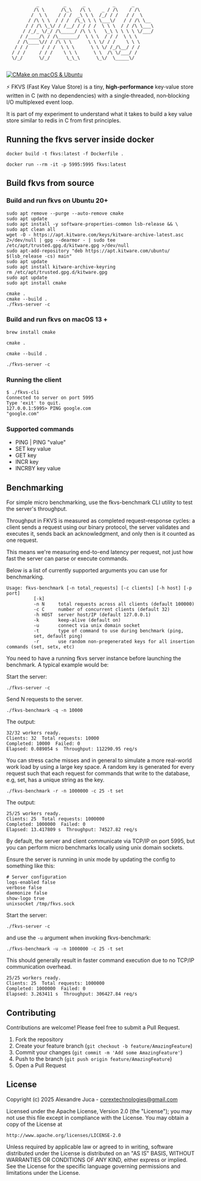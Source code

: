 ```shell

           _         _      _          _      _        
          /\ \      /\_\   /\ \    _ / /\    / /\      
         /  \ \    / / /  _\ \ \  /_/ / /   / /  \     
        / /\ \ \  / / /  /\_\ \ \ \___\/   / / /\ \__  
       / / /\ \_\/ / /__/ / / / /  \ \ \  / / /\ \___\ 
      / /_/_ \/_/ /\_____/ /\ \ \   \_\ \ \ \ \ \/___/ 
     / /____/\ / /\_______/  \ \ \  / / /  \ \ \       
    / /\____\// / /\ \ \      \ \ \/ / /    \ \ \      
   / / /     / / /  \ \ \      \ \ \/ /_/\__/ / /      
  / / /     / / /    \ \ \      \ \  /\ \/___/ /       
  \/_/      \/_/      \_\_\      \_\/  \_____\/
  
```

[![CMake on macOS & Ubuntu](https://github.com/AlexJuca/fkvs/actions/workflows/cmake-multi-platform.yml/badge.svg)](https://github.com/AlexJuca/fkvs/actions/workflows/cmake-multi-platform.yml)

⚡ FKVS (Fast Key Value Store) is a tiny, **high‑performance** key‑value store written in C (with no dependencies) 
with a single‑threaded, non‑blocking I/O multiplexed event loop.

It is part of my experiment to understand what it takes to build a key value store similar to redis in C from first
principles.

## Running the fkvs server inside docker

```shell
docker build -t fkvs:latest -f Dockerfile .  

docker run --rm -it -p 5995:5995 fkvs:latest
```

## Build fkvs from source

### Build and run fkvs on Ubuntu 20+

```shell
sudo apt remove --purge --auto-remove cmake
sudo apt update
sudo apt install -y software-properties-common lsb-release && \
sudo apt clean all
wget -O - https://apt.kitware.com/keys/kitware-archive-latest.asc 2>/dev/null | gpg --dearmor - | sudo tee /etc/apt/trusted.gpg.d/kitware.gpg >/dev/null
sudo apt-add-repository "deb https://apt.kitware.com/ubuntu/ $(lsb_release -cs) main"
sudo apt update
sudo apt install kitware-archive-keyring
rm /etc/apt/trusted.gpg.d/kitware.gpg
sudo apt update
sudo apt install cmake

cmake .
cmake --build .
./fkvs-server -c
```

### Build and run fkvs on macOS 13 +

```shell
brew install cmake

cmake .

cmake --build .

./fkvs-server -c
```

### Running the client

```shell
$ ./fkvs-cli
Connected to server on port 5995
Type 'exit' to quit.
127.0.0.1:5995> PING google.com
"google.com"
```

### Supported commands

- PING | PING "value"
- SET key value
- GET key
- INCR key
- INCRBY key value


## Benchmarking

For simple micro benchmarking, use the fkvs-benchmark CLI utility to test
the server's throughput.

Throughput in FKVS is measured as completed request–response cycles: a client sends a request using our binary protocol,
the server validates and executes it, sends back an acknowledgment, and only then is it counted as one request.

This means we're measuring end-to-end latency per request, not just how fast the server can parse or execute commands.

Below is a list of currently supported arguments you can use for benchmarking.

```text
Usage: fkvs-benchmark [-n total_requests] [-c clients] [-h host] [-p port] 
          [-k]
          -n N     total requests across all clients (default 100000)
          -c C     number of concurrent clients (default 32)
          -h HOST  server host/IP (default 127.0.0.1)
          -k       keep-alive (default on)
          -u       connect via unix domain socket
          -t       type of command to use during benchmark (ping,
          set, default ping)
          -r       use random non-pregenerated keys for all insertion commands (set, setx, etc)
```

You need to have a running fkvs server instance before launching the benchmark. A typical example would be:

Start the server:
```shell
./fkvs-server -c
```

Send N requests to the server.
```shell
./fkvs-benchmark -q -n 10000
```

The output:
```shell
32/32 workers ready.
Clients: 32  Total requests: 10000
Completed: 10000  Failed: 0
Elapsed: 0.089054 s  Throughput: 112290.95 req/s
```

You can stress cache misses and in general to simulate a more real-world work load by using a large key space. A random key 
is generated for every request such that each request for commands that write to the database, e.g, set, has
a unique string as the key.

```shell
./fkvs-benchmark -r -n 1000000 -c 25 -t set
```
The output:
```shell
25/25 workers ready.
Clients: 25  Total requests: 1000000
Completed: 1000000  Failed: 0
Elapsed: 13.417809 s  Throughput: 74527.82 req/s
```

By default, the server and client communicate via TCP/IP on port 5995, but you can perform micro benchmarks 
locally using unix domain sockets.

Ensure the server is running in unix mode by updating the config to something like this:

```text
# Server configuration
logs-enabled false
verbose false
daemonize false
show-logo true
unixsocket /tmp/fkvs.sock
```

Start the server:
```shell
./fkvs-server -c
```

and use the `-u` argument when invoking fkvs-benchmark:

```shell
./fkvs-benchmark -u -n 1000000 -c 25 -t set
```

This should generally result in faster command execution due to no TCP/IP communication overhead.

```shell
25/25 workers ready.
Clients: 25  Total requests: 1000000
Completed: 1000000  Failed: 0
Elapsed: 3.263411 s  Throughput: 306427.84 req/s
```

## Contributing

Contributions are welcome! Please feel free to submit a Pull Request.

1. Fork the repository
2. Create your feature branch (`git checkout -b feature/AmazingFeature`)
3. Commit your changes (`git commit -m 'Add some AmazingFeature'`)
4. Push to the branch (`git push origin feature/AmazingFeature`)
5. Open a Pull Request

## License

Copyright (c) 2025 Alexandre Juca - <corextechnologies@gmail.com>

Licensed under the Apache License, Version 2.0 (the "License");
you may not use this file except in compliance with the License.
You may obtain a copy of the License at

    http://www.apache.org/licenses/LICENSE-2.0

Unless required by applicable law or agreed to in writing, software
distributed under the License is distributed on an "AS IS" BASIS,
WITHOUT WARRANTIES OR CONDITIONS OF ANY KIND, either express or implied.
See the License for the specific language governing permissions and
limitations under the License.

